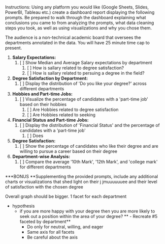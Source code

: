 Instructions:
Using any platform you would like (Google Sheets, Slides, PowerBI, Tableau etc.) create a dashboard report displaying the following prompts.  Be prepared to walk through the dashboard explaining what conclusions you came to from analyzing the prompts, what data cleaning steps you took, as well as using visualizations and why you chose them.

The audience is a non-technical academic board that oversees the departments annotated in the data.  You will have 25 minute time cap to present.

1) **Salary Expectations:**
   1) [ ] Show Median and Average Salary expectations by department
      1) [ ] How is sallary related to degree satisfaction?
      2) [ ] How is sallary related to persuing a degree in the field?
2) **Degree Satisfaction by Department:**
   1) [ ] Display the distribution of 'Do you like your degree?' across different departments
3) **Hobbies and Part-time Jobs:**
   1) [ ] Visualize the percentage of candidates with a 'part-time job' based on their hobbies
      1) [ ] Are Hobbies related to degree satisfaction
      2) [ ] Are Hobbies related to seeking
4) **Financial Status and Part-time Jobs:**
   1) [ ] Display the distribution of 'Financial Status' and the percentage of candidates with a 'part-time job'
      1) [ ] Does
5) **Degree Satisfaction:**
   1) [ ] Show the percentage of candidates who like their degree and are willing to pursue a career based on their degree
6) **Department-wise Analysis:**
   1) [ ] Compare the average '10th Mark', '12th Mark', and 'college mark' for different departments

***BONUS
**Supplementing the provided prompts, include any additional charts or visualizations that shed light on their  j jmuuuuuuee and their level of satisfaction with the chosen degree

Overall graph should be bigger. 1 facet for each department

- hypothesis
   - if you are more happy with your degree then you are more likely to seek out a position within the area of your degree?
** - Recreate #5 faceted by department** 
      - Do only for neutral, willing, and eager
      - Same axis for all facets
      - Be careful about the axis

